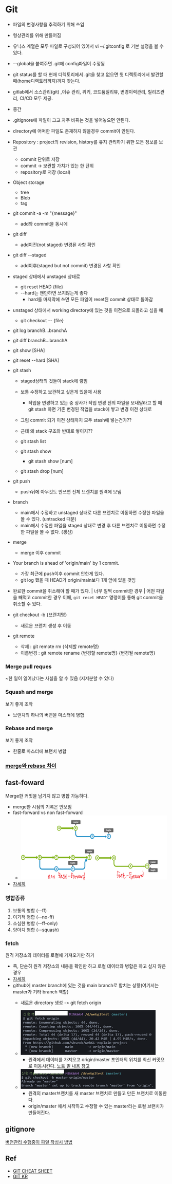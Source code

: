 # Git

- 파일의 변경사항을 추적하기 위해 쓰임
- 형상관리를 위해 만들어짐
- 유닉스 계열은 모두 파일로 구성되어 있어서 vi ~/.gitconfig 로 기본 설정을 볼 수 있다.

- --global을 붙여주면 .git에 config파일이 수정됨
- git status를 할 때 현재 디렉토리에서 .git을 찾고 없으면 윗 디렉토리에서 발견할 때(home디렉토리까지)까지 찾는다.
- gitlab에서 소스관리(git) ,이슈 관리, 위키, 코드품질리뷰, 변경이력관리, 릴리즈관리, CI/CD 모두 제공.
- 중간
- .gitignore에 파일이 크고 자주 바뀌는 것을 넣어놓으면 안된다.
- directory에 어떠한 파일도 존재하지 않을경우 commit이 안된다.
- Repository : project의 revision, history를 유지 관리하기 위한 모든 정보를 보관
    - commit 단위로 저장
    - commit -> 보관할 가치가 있는 한 단위
    - repository로 저장 (local)
- Object storage
    - tree
    - Blob
    - tag
- git commit -a -m "{message}"
    - add와 commit을 동시에
- git diff
    - add이전(not staged) 변경된 사항 확인
- git diff --staged
    - add이후(staged but not commit) 변경된 사항 확인
- staged 상태에서 unstaged 상태로
    - git reset HEAD {file}
    - --hard는 왠만하면 쓰지않는게 좋다
        - hard를 마지막에 쓰면 모든 파일이 reset된 commit 상태로 돌아감
- unstaged 상태에서 working directory에 있는 것을 이전으로 되돌라고 싶을 때
    - git checkout -- {file}
- git log branchB...branchA
- git diff branchB...branchA
- git show [SHA]
- git reset --hard [SHA]
- git stash
    - staged상태의 것들이 stack에 쌓임
    - 보통 수정하고 보관하고 싶은게 있을때 사용
        - 작업을 변경하고 있는 중 상사가 작업 변경 전의 파일을 보내달라고 할 때 git stash 하면 기존 변경된 작업을 stack에 쌓고 변경 이전 상태로 
            
    - 그럼 commit 되기 이전 상태까지 모두 stash에 넣는건가?? 
    - 근데 왜 stack 구조와 반대로 쌓이지??
    - git stash list
    - git stash show
        - git stash show [num]
    - git stash drop [num]

- git push
    - push뒤에 아무것도 안쓰면 전체 브랜치를 원격에 보냄
- branch
    - main에서 수정하고 unstaged 상태로 다른 브랜치로 이동하면 수정한 파일을 볼 수 있다. (untracked 때문)
    - main에서 수정한 파일을 staged 상태로 변경 후 다른 브랜치로 이동하면 수정한 파일을 볼 수 없다. (갱신)
- merge
    - merge 이후 commit

- Your branch is ahead of 'origin/main' by 1 commit.
    - 가장 최근에 push이후 commit 안한게 있다.
    - git log 했을 때 HEAD가 origin/main보다 1개 앞에 있을 것임

- 완료한 commit을 취소해야 할 때가 있다. | 너무 일찍 commit한 경우 | 어떤 파일을 빼먹고 commit한 경우 이때, ``git reset HEAD^`` 명령어를 통해 git commit을 취소할 수 있다.

- git checkout -b {브랜치명}
    - 새로운 브랜치 생성 후 이동

- git remote
    - 삭제 : git remote rm {삭제할 remote명}
    - 이름변경 : git remote rename {변경할 remote명} {변경될 remote명}


### Merge pull reques
~한 일이 일어났다는 사실을 알 수 있음 (지저분할 수 있다)
### Squash and merge
보기 좋게 조작
- 브랜치의 하나의 버젼을 마스터에 병합
### Rebase and merge
보기 좋게 조작
- 한줄로 마스터에 브랜치 병합
### [merge와 rebase 차이](https://backlog.com/git-tutorial/kr/stepup/stepup1_4.html)

## fast-foward
Merge한 커밋을 남기지 않고 병합 가능하다.
- merge한 시점의 기록은 안보임
- fast-forward vs non fast-forward
    - <img src="./img/fast-forward.png" width="600px" height="200px" alt=""/> 
- [자세히](https://backlog.com/git-tutorial/kr/stepup/stepup1_4.html)
### 병합종류
1. 보통의 병합 (--ff)
2. 이기적 병합 (--no-ff)
3. 소심한 병합 (--ff-only)
4. 양아치 병합 (--squash)

### fetch
원격 저장소의 데이터를 로컬에 가져오기만 하기
- 즉, 단순히 원격 저장소의 내용을 확인만 하고 로컬 데이터와 병합은 하고 싶지 않은 경우
- [자세히](https://backlog.com/git-tutorial/kr/stepup/stepup3_2.html)
- github에 master branch에 있는 것을 main branch로 합치는 상황(여기서는 master가 기타 branch 역할)
    - 새로운 directory 생성 -> git fetch origin
    - <img src="./img/fetch.png" width="420px" height="140px" alt=""/> 

        - 원격에서 데이터를 가져오고 origin/master 포인터의 위치를 최신 커밋으로 이동시킨다. [노트 밑 내용 참고](https://git-scm.com/book/ko/v2/Git-%EB%B8%8C%EB%9E%9C%EC%B9%98-%EB%A6%AC%EB%AA%A8%ED%8A%B8-%EB%B8%8C%EB%9E%9C%EC%B9%98)
    - <img src="./img/checkout.png" width="420px" height="62px" alt=""/> 

        - 원격의 master브랜치를 새 master 브랜치로 만들고 만든 브랜치로 이동한다.
        - origin/master 에서 시작하고 수정할 수 있는 master라는 로컬 브랜치가 만들어진다.

## gitignore
[버전관리 수행중이 파일 작성시 방법](https://kyu9341.github.io/Git/2020/08/23/git_gitignore/)

## Ref
- [GIT CHEAT SHEET](https://education.github.com/git-cheat-sheet-education.pdf)
- [GIT KR](https://git-scm.com/book/ko/v2)
